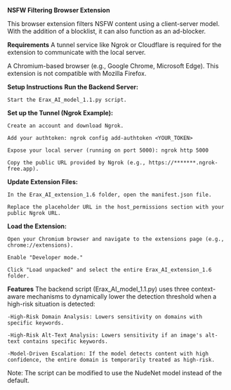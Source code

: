 **NSFW Filtering Browser Extension**

This browser extension filters NSFW content using a client-server model. With the addition of a blocklist, it can also function as an ad-blocker.


**Requirements**
A tunnel service like Ngrok or Cloudflare is required for the extension to communicate with the local server.

A Chromium-based browser (e.g., Google Chrome, Microsoft Edge). This extension is not compatible with Mozilla Firefox.


**Setup Instructions**
**Run the Backend Server:**

	Start the Erax_AI_model_1.1.py script.

**Set up the Tunnel (Ngrok Example):**

	Create an account and download Ngrok.

	Add your authtoken: ngrok config add-authtoken <YOUR_TOKEN>

	Expose your local server (running on port 5000): ngrok http 5000

	Copy the public URL provided by Ngrok (e.g., https://*******.ngrok-free.app).


**Update Extension Files:**

	In the Erax_AI_extension_1.6 folder, open the manifest.json file.

	Replace the placeholder URL in the host_permissions section with your public Ngrok URL.

**Load the Extension:**

	Open your Chromium browser and navigate to the extensions page (e.g., chrome://extensions).

	Enable "Developer mode."

	Click "Load unpacked" and select the entire Erax_AI_extension_1.6 folder.



**Features**
	The backend script (Erax_AI_model_1.1.py) uses three context-aware mechanisms to dynamically lower the detection threshold when a high-risk situation is detected:

	-High-Risk Domain Analysis: Lowers sensitivity on domains with specific keywords.

	-High-Risk Alt-Text Analysis: Lowers sensitivity if an image's alt-text contains specific keywords.

	-Model-Driven Escalation: If the model detects content with high confidence, the entire domain is temporarily treated as high-risk.

Note: The script can be modified to use the NudeNet model instead of the default.
